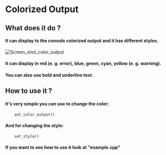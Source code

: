 # Colorized Output
## What does it do ?
#### It can display to the console colorized output and it has different styles.
![Screen_shot_color_output](https://user-images.githubusercontent.com/84326264/154816662-5584001b-031e-448f-9a6b-d0cfa866f17f.png)

#### It can display in red (e. g. error), blue, green, cyan, yellow (e. g. warning).
#### You can also use **bold** and underline text.

## How to use it ?
#### It's very simple you can use to change the color:
``` 
    set_color_output()
``` 
#### And for changing the style:
```
    set_style()
```
#### If you want to see how to use it look at "example.cpp"
